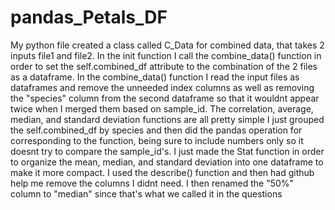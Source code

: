 # pandas_Petals_DF
My python file created a class called C_Data for combined data, that takes 2 inputs file1 and file2. 
In the init function I call the combine_data() function in order to set the self.combined_df attribute to the combination of the 2 files as a dataframe.
In the combine_data() function I read the input files as dataframes and remove the unneeded index columns as well as removing the "species" column from the second dataframe so that it wouldnt appear twice when I merged them based on sample_id.
The correlation, average, median, and standard deviation functions are all pretty simple I just grouped the self.combined_df by species and then did the pandas operation for corresponding to the function, being sure to include numbers only so it doesnt try to compare the sample_id's.
I just made the Stat function in order to organize the mean, median, and standard deviation into one dataframe to make it more compact. I used the describe() function and then had github help me remove the columns I didnt need. I then renamed the "50%" column to "median" since that's what we called it in the questions 
